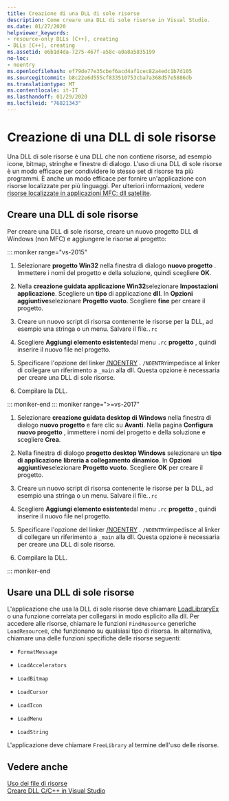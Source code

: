 ```yaml
---
title: Creazione di una DLL di sole risorse
description: Come creare una DLL di sole risorse in Visual Studio.
ms.date: 01/27/2020
helpviewer_keywords:
- resource-only DLLs [C++], creating
- DLLs [C++], creating
ms.assetid: e6b1d4da-7275-467f-a58c-a0a8a5835199
no-loc:
- noentry
ms.openlocfilehash: ef79de77e35cbef6acd4af1cec82a4edc1b7d105
ms.sourcegitcommit: b8c22e6d555cf833510753cba7a368d57e5886db
ms.translationtype: MT
ms.contentlocale: it-IT
ms.lasthandoff: 01/29/2020
ms.locfileid: "76821343"
---
```

# <a name="creating-a-resource-only-dll"></a>Creazione di una DLL di sole risorse

Una DLL di sole risorse è una DLL che non contiene risorse, ad esempio icone, bitmap, stringhe e finestre di dialogo. L'uso di una DLL di sole risorse è un modo efficace per condividere lo stesso set di risorse tra più programmi. È anche un modo efficace per fornire un'applicazione con risorse localizzate per più linguaggi. Per ulteriori informazioni, vedere [risorse localizzate in applicazioni MFC: dll satellite](localized-resources-in-mfc-applications-satellite-dlls.md).

## <a name="create-a-resource-only-dll"></a>Creare una DLL di sole risorse

Per creare una DLL di sole risorse, creare un nuovo progetto DLL di Windows (non MFC) e aggiungere le risorse al progetto:

::: moniker range="vs-2015"

1. Selezionare **progetto Win32** nella finestra di dialogo **nuovo progetto** . Immettere i nomi del progetto e della soluzione, quindi scegliere **OK**.

1. Nella **creazione guidata applicazione Win32**selezionare **Impostazioni applicazione**. Scegliere un **tipo** di applicazione **dll**. In **Opzioni aggiuntive**selezionare **Progetto vuoto**. Scegliere **fine** per creare il progetto.

1. Creare un nuovo script di risorsa contenente le risorse per la DLL, ad esempio una stringa o un menu. Salvare il file.`.rc`

1. Scegliere **Aggiungi elemento esistente**dal menu `.rc` **progetto** , quindi inserire il nuovo file nel progetto.

1. Specificare l'opzione del linker [/NOENTRY](reference/noentry-no-entry-point.md) . `/NOENTRY`impedisce al linker di collegare un riferimento a `_main` alla dll. Questa opzione è necessaria per creare una DLL di sole risorse.

1. Compilare la DLL.

::: moniker-end
::: moniker range=">=vs-2017"

1. Selezionare **creazione guidata desktop di Windows** nella finestra di dialogo **nuovo progetto** e fare clic su **Avanti**. Nella pagina **Configura nuovo progetto** , immettere i nomi del progetto e della soluzione e scegliere **Crea**.

1. Nella finestra di dialogo **progetto desktop Windows** selezionare un **tipo di applicazione** **libreria a collegamento dinamico**. In **Opzioni aggiuntive**selezionare **Progetto vuoto**. Scegliere **OK** per creare il progetto.

1. Creare un nuovo script di risorsa contenente le risorse per la DLL, ad esempio una stringa o un menu. Salvare il file.`.rc`

1. Scegliere **Aggiungi elemento esistente**dal menu `.rc` **progetto** , quindi inserire il nuovo file nel progetto.

1. Specificare l'opzione del linker [/NOENTRY](reference/noentry-no-entry-point.md) . `/NOENTRY`impedisce al linker di collegare un riferimento a `_main` alla dll. Questa opzione è necessaria per creare una DLL di sole risorse.

1. Compilare la DLL.

::: moniker-end

## <a name="use-a-resource-only-dll"></a>Usare una DLL di sole risorse

L'applicazione che usa la DLL di sole risorse deve chiamare [LoadLibraryEx](loadlibrary-and-afxloadlibrary.md) o una funzione correlata per collegarsi in modo esplicito alla dll. Per accedere alle risorse, chiamare le funzioni `FindResource` generiche `LoadResource`e, che funzionano su qualsiasi tipo di risorsa. In alternativa, chiamare una delle funzioni specifiche delle risorse seguenti:

- `FormatMessage`

- `LoadAccelerators`

- `LoadBitmap`

- `LoadCursor`

- `LoadIcon`

- `LoadMenu`

- `LoadString`

L'applicazione deve chiamare `FreeLibrary` al termine dell'uso delle risorse.

## <a name="see-also"></a>Vedere anche

[Uso dei file di risorse](../windows/working-with-resource-files.md)\
[Creare DLL C/C++ in Visual Studio](dlls-in-visual-cpp.md)
